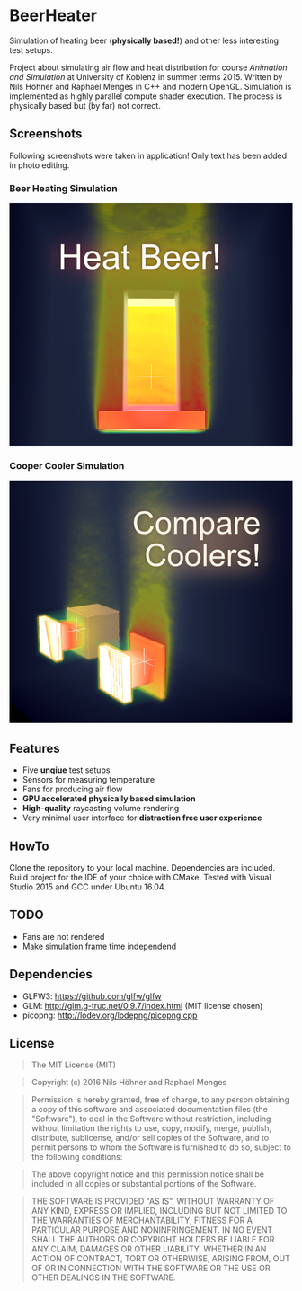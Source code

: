 # BeerHeater
Simulation of heating beer (__physically based!__) and other less interesting test setups.

Project about simulating air flow and heat distribution for course *Animation and Simulation* at University of Koblenz in summer terms 2015. Written by Nils Höhner and Raphael Menges in C++ and modern OpenGL. Simulation is implemented as highly parallel compute shader execution. The process is physically based but (by far) not correct.

## Screenshots
Following screenshots were taken in application! Only text has been added in photo editing.

### Beer Heating Simulation
![Screenshot-Beer](media/Screenshot-Beer_title.png)

### Cooper Cooler Simulation
![Screenshot-Cooler](media/Screenshot-Cooler_title.png)

## Features
* Five __unqiue__ test setups
* Sensors for measuring temperature
* Fans for producing air flow
* __GPU accelerated physically based simulation__
* __High-quality__ raycasting volume rendering
* Very minimal user interface for __distraction free user experience__

## HowTo
Clone the repository to your local machine. Dependencies are included. Build project for the IDE of your choice with CMake. Tested with Visual Studio 2015 and GCC under Ubuntu 16.04.

## TODO
* Fans are not rendered
* Make simulation frame time independend

## Dependencies
* GLFW3: https://github.com/glfw/glfw
* GLM: http://glm.g-truc.net/0.9.7/index.html (MIT license chosen)
* picopng: http://lodev.org/lodepng/picopng.cpp

## License
>The MIT License (MIT)

>Copyright (c) 2016 Nils Höhner and Raphael Menges

>Permission is hereby granted, free of charge, to any person obtaining a copy of this software and associated documentation files (the "Software"), to deal in the Software without restriction, including without limitation the rights
to use, copy, modify, merge, publish, distribute, sublicense, and/or sell copies of the Software, and to permit persons to whom the Software is furnished to do so, subject to the following conditions:

>The above copyright notice and this permission notice shall be included in all copies or substantial portions of the Software.

>THE SOFTWARE IS PROVIDED "AS IS", WITHOUT WARRANTY OF ANY KIND, EXPRESS OR IMPLIED, INCLUDING BUT NOT LIMITED TO THE WARRANTIES OF MERCHANTABILITY, FITNESS FOR A PARTICULAR PURPOSE AND NONINFRINGEMENT. IN NO EVENT SHALL THE AUTHORS OR COPYRIGHT HOLDERS BE LIABLE FOR ANY CLAIM, DAMAGES OR OTHER LIABILITY, WHETHER IN AN ACTION OF CONTRACT, TORT OR OTHERWISE, ARISING FROM, OUT OF OR IN CONNECTION WITH THE SOFTWARE OR THE USE OR OTHER DEALINGS IN THE SOFTWARE.
